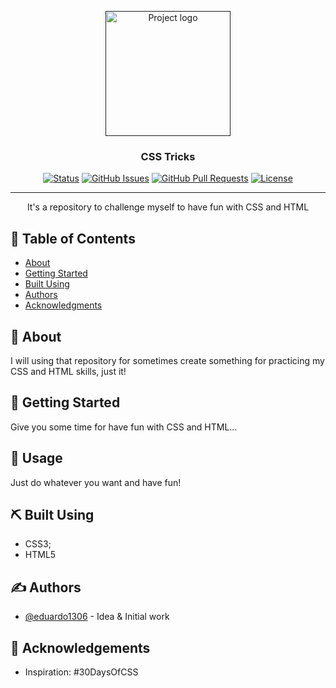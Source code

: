 <p align="center">
  <a href="" rel="noopener">
 <img width=200px height=200px src="https://media3.giphy.com/media/13FrpeVH09Zrb2/giphy.gif" alt="Project logo"></a>
</p>

<h3 align="center">CSS Tricks</h3>

<div align="center">

[![Status](https://img.shields.io/badge/status-active-success.svg)]()
[![GitHub Issues](https://img.shields.io/github/issues/kylelobo/The-Documentation-Compendium.svg)](https://github.com/eduardo1306/css-tricks/issues)
[![GitHub Pull Requests](https://img.shields.io/github/issues-pr/kylelobo/The-Documentation-Compendium.svg)](https://github.com/eduardo1306/css-tricks/pulls)
[![License](https://img.shields.io/badge/license-MIT-blue.svg)](/LICENSE)

</div>

---

<p align="center"> It's a repository to challenge myself to have fun with CSS and HTML
    <br> 
</p>

## 📝 Table of Contents

- [About](#about)
- [Getting Started](#getting_started)
- [Built Using](#built_using)
- [Authors](#authors)
- [Acknowledgments](#acknowledgement)

## 🧐 About <a name = "about"></a>

I will using that repository for sometimes create something for practicing my CSS and HTML skills, just it!

## 🏁 Getting Started <a name = "getting_started"></a>

Give you some time for have fun with CSS and HTML...


## 🎈 Usage <a name="usage"></a>

Just do whatever you want and have fun!

## ⛏️ Built Using <a name = "built_using"></a>

- CSS3;
- HTML5 

## ✍️ Authors <a name = "authors"></a>

- [@eduardo1306](https://github.com/eduardo1306) - Idea & Initial work

## 🎉 Acknowledgements <a name = "acknowledgement"></a>

- Inspiration: #30DaysOfCSS

